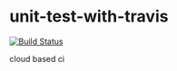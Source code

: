 # unit-test-with-travis

[![Build Status](https://travis-ci.org/zzo/unit-test-with-travis.svg?branch=master)](https://travis-ci.org/zzo/unit-test-with-travis)

cloud based ci
